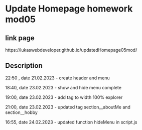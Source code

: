 <h1>Update Homepage homework mod05</h1>

<h2>link page</h2>
https://lukaswebdeveloper.github.io/updatedHomepage05mod/

<h2>Description</h2>
22:50 , date 21.02.2023    -   create header and menu

18:40, date 23.02.2023  -   show and hide menu complete

19:00, date 23.02.2023  -   add tag to width  100% explorer

21:00, date 23.02.2023  -   updated tag section__aboutMe and section__hobby

16:55, date 24.02.2023  -   updated function hideMenu in script.js